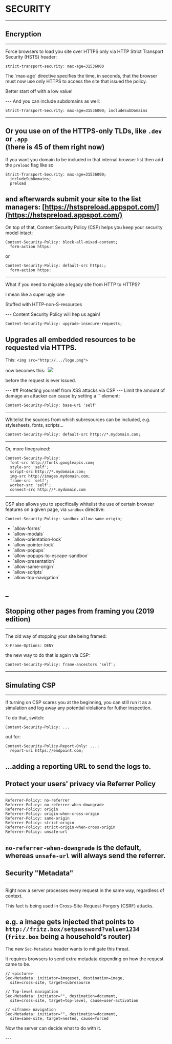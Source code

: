 <!-- .slide: data-background="images/backgrounds/security.jpg" data-state="inverted faded" -->

# SECURITY
---
## Encryption
---
Force browsers to load you site over HTTPS only via HTTP Strict Transport Security (HSTS) header:

```
strict-transport-security: max-age=31536000
```

<p class="fragment">The `max-age` directive specifies the time, in seconds, that the browser must now use only HTTPS to access the site that issued the policy.</p>

<p class="fragment">Better start off with a low value!</p>
---
And you can include subdomains as well:

```
Strict-Transport-Security: max-age=31536000; includeSubDomains
```
---
Or you use on of the HTTPS-only TLDs, like `.dev` or `.app`<br>(there is 45 of them right now)
---
If you want you domain to be included in that internal browser list then add the `preload` flag like so

```
Strict-Transport-Security: max-age=31536000; 
  includeSubDomains; 
  preload
```

and afterwards submit your site to the list managers: [https://hstspreload.appspot.com/](https://hstspreload.appspot.com/) 
---
On top of that, Content Security Policy (CSP) helps you keep your security model intact:

```
Content-Security-Policy: block-all-mixed-content; 
  form-action https:
```

or

```
Content-Security-Policy: default-src https:;
  form-action https:
```
---
What if you need to migrate a legacy site from HTTP to HTTPS?

<p class="fragment">I mean like a super ugly one</p>

<p class="fragment">Stuffed with HTTP-non-S-resources</p>
---
Content Security Policy will hep us again!

```
Content-Security-Policy: upgrade-insecure-requests;
```

Upgrades all embedded resources to be requested via HTTPS.
---
This: `<img src="http://.../logo.png">`

<p class="fragment">now becomes this: `<img src="https://.../logo.png">`</p>

<p class="fragment">before the request is ever issued.</p>
---
## Protecting yourself from XSS attacks via CSP
---
Limit the amount of damage an attacker can cause by setting a `<base>` element:

```
Content-Security-Policy: base-uri 'self'
```
---
Whitelist the sources from which subresources can be included, e.g. stylesheets, fonts, scripts...  

```
Content-Security-Policy: default-src http://*.mydomain.com;
```
---
Or, more finegrained:
```
Content-Security-Policy: 
  font-src http://fonts.googleapis.com; 
  style-src 'self';
  script-src http://*.mydomain.com;
  img-src http://images.mydomain.com;
  frame-src 'self';
  worker-src 'self';
  connect-src http://*.mydomain.com
```
---
CSP also allows you to specifically whitelist the use of certain browser features on a given page, via `sandbox` directive:

```
Content-Security-Policy: sandbox allow-same-origin;
``` 

<ul class="multicolumn">
  <li class="fragment">`allow-forms`</li>
  <li class="fragment">`allow-modals`</li>
  <li class="fragment">`allow-orientation-lock`</li>
  <li class="fragment">`allow-pointer-lock`</li>
  <li class="fragment">`allow-popups`</li>
  <li class="fragment">`allow-popups-to-escape-sandbox`</li>
  <li class="fragment">`allow-presentation`</li>
  <li class="fragment">`allow-same-origin`</li>
  <li class="fragment">`allow-scripts`</li>
  <li class="fragment">`allow-top-navigation`</li>
</ul>

<span class="fragment">_</span>
---
## Stopping other pages from framing you (2019 edition)
---
The old way of stopping your site being framed:

```
X-Frame-Options: DENY
```

the new way to do that is again via CSP:

```
Content-Security-Policy: frame-ancestors 'self';
```
---
## Simulating CSP
---
If turning on CSP scares you at the beginning, you can still run it as a simulation and log away any potential violations for futher inspection.

To do that, switch:

```
Content-Security-Policy: ...
```

out for:

```
Content-Security-Policy-Report-Only: ...; 
  report-uri https://endpoint.com; 
```

...adding a reporting URL to send the logs to. 
---
## Protect your users' privacy via Referrer Policy
---
```
Referrer-Policy: no-referrer
Referrer-Policy: no-referrer-when-downgrade
Referrer-Policy: origin
Referrer-Policy: origin-when-cross-origin
Referrer-Policy: same-origin
Referrer-Policy: strict-origin
Referrer-Policy: strict-origin-when-cross-origin
Referrer-Policy: unsafe-url
```

`no-referrer-when-downgrade` is the default,<br>whereas `unsafe-url` will always send the referrer.
---
## Security "Metadata"
---
Right now a server processes every request in the same way, regardless of context.

This fact is being used in Cross-Site-Request-Forgery (CSRF) attacks.

e.g. a image gets injected that points to<br>`http://fritz.box/setpassword?value=1234`<br>(`fritz.box` being a household's router)
---
The new `Sec-Metadata` header wants to mitigate this threat. 

It requires browsers to send extra metadata depending on how the request came to be.

```
// <picture>
Sec-Metadata: initiator=imageset, destination=image, 
  site=cross-site, target=subresource

// Top-level navigation
Sec-Metadata: initiator="", destination=document, 
  site=cross-site, target=top-level, cause=user-activation

// <iframe> navigation
Sec-Metadata: initiator="", destination=document, 
  site=same-site, target=nested, cause=forced
``` 

<p class="fragment">Now the server can decide what to do with it.</p>
---
<!-- .slide: data-background="images/backgrounds/security.jpg" data-state="inverted faded" -->
